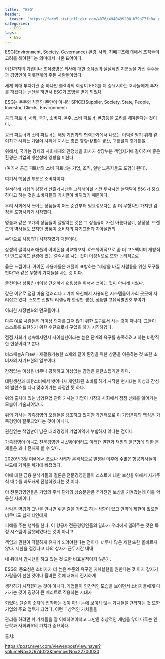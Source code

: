 ```yaml
---
title:  "ESG"
header:
  teaser: "https://farm5.staticflickr.com/4076/4940499208_b79b77fb0a_z.jpg"
categories: 
  - ESG
tags:
  - ESG
---
```

   
   ESG(Environment, Society, Governance) 환경, 사회, 지배구조에 대해서 조직들이 고려를 해야한다는 의미에서 나온 표어이다.
  
  이전까지의 기업이나 조직경영은 회사에 대한 소유권의 실질적인 지분권을 가진 주주들과 경영인이 이해관계의 주된 사람들이었다.
  
  세계 최대 투자기관 중 하나인 블랙락의 회장이 ESG를 더 중요시하는 회사들에게 투자를 하겠다는 선언을 하면서 ESG가 조명을 받게 되었다.
  
  ESG는 주주와 경영인 뿐만이 아니라 SPICE(Supplier, Society, State, People, Investor, Clients, Environment)
  
  공급 파트너, 사회, 국가, 소비자, 주주, 소비 파트너, 환경등을 고려를 해야한다는 것이다.
  
  공급 파트너와 소비 파트너는 해당 기업과의 협력관계에서 나오는 이익을 얻기 위해 같이하고 사회는 기업이 사회에 끼치는 좋은 영향:상품의 생산, 고용률의 증가등을
   
  위해서, 국가는 경제와 사회체제의 안정성을 회사가 상당부분 책임지기에 같이하며 좋은 환경은 기업의 생산성에 영향을 미친다.
  
  (여기서 공급 파트너와 소비 파트너는 기업, 조직, 일반 노동자들도 포함이 된다).
  
  여기서 핵심인 부분은 소비자이다.
  
   철저하게 기업의 성장과 산출가치만을 고려해야할 기관 투자자인 블랙락이 ESG가 중요하다고 하는 것은 소비자들의 가치관이 바뀌었기 때문이다.
   
  우리 사회에서 쓰이는 상품들이 어느 순간부터 필요성보다는 좀 더 무형적인 가치인 감정을 포함시키기 시작했다.
  
   명품과 같은 고가의 상품들이 잘팔리는 것은 그 상품들이 가진 아름다움이, 상징성, 브랜드의 역사들도 있지만 명품이 소비자의 자기표현과 자아실현의
   
  수단으로 사용되기 시작하였기 때문이다. 
  
   삼성의 갤럭시와 애플의 아이폰을 비교해보자. 하드웨어적으로 좀 더 고스펙이며 개방적인 안드로이드 환경에 있는 갤럭시를 사는 것이 이성적으로 또한 논리적으로
   
  옳은 느낌이다. 아이폰 사용자들은 애플이 표방하는 "세상을 바꿀 사람들을 위한 도구를 판다"와 같은 무형의 가치들을 사는 것 이다. 
  
   물건이나 상품은 더이상 단순하게 효용성을 위해서 쓰이는 것이 아니게 되었다.
   
  같은 이유로 점점 미술 갤러리나 고가치 옥션에서 사용되던 시스템들이 사회 곳곳에 자리잡고 있다. 스포츠 신발의 리셀링과 한정판 생산, 상품별 고유식별번호 부여가
  
  이러한 시장변화의 면모들이다.
  
   다른 예로 사람들은 더이상 의자를 그저 앉기 위한 도구로서 사는 것이 아니다. 그들이 스스로를 표현하기 위한 수단으로서 구입을 하기 시작하였다.
   
  점점 사회가 성숙해지면서 자아실현이라는 높은 단계의 욕구를 충족하려고 하는 바람직한 현상이라고 본다.
  
  비스페놀A Free나 재활용가능한 소재와 같이 환경을 위한 상품을 이용하는 것 또한 소비자의 자기표현의 일부이다.
  
   감정없는 이성은 너무나 공허하고 이성없는 감정은 혼란스럽기만 하다.
   
  대량생산과 대량소비에서 벗어나서 개인화된 소비를 하기 시작한 현시대는 이성과 감성의 밸런스를 다시 맞추어가는 과정인 듯 하다.
  
  
   위의 출처에 있는 남양유업 관련 기사는 기업이 시장과 사회에서 점점 신뢰를 잃어가는 모습이 기술되어있다.
   
  위의 기사는 가족경영의 오점들을 강조하고 있지만 개인적으로 이 기업문제의 핵심은 가족경영이 잘못되었다는 것이 아니다. 
  
  권한없는 책임만이 남은 대리경영이 기업이익에 부합하지 않다는 점이다.
  
  가족경영이 아니고 전문경영인 시스템이더라도 이러한 권한과 책임의 불균형에 의한 문제들은 꽤나 흔하게 볼 수 있다.
  
  2020년 3월 미국에서 코로나 사태가 본격적으로 발생된 이후에 수많은 항공회사들이 부도에 가까운 위기에 빠졌었다.
  
  이에 대한 금융 분석가들의 결론은 전문경영인들이 스스로에 대한 보상을 위해서 자가주식 매수를 과도하게 진행하였다는 것 이다.
  
  이 전문경영인들은 기업의 주식 단가의 상승분만큼 추가전인 보상을 가져갔는데 이를 악용한 사례이다.
  
  사람은 역경과 고난을 만나면 쉬운 길을 가려고 하는 경향이 있고 만약에 제한이 없으면 너무나도 쉽게 타인에게
  
  피해를 주는 행위를 한다. 이 항공사 전문경영인들의 일화가 우리에게 알려주는 것은 특정 시스템이 잘못되었다는 것이 아니고
  
  책임과 권한이 적절하게 유지가 되어야한다는 점이다. 너무나 많은 제한 또한 올바르지 않다. 제한을 걸겠다고 나의 상사가 근무시간 내내
  
  내 뒤에서 감시만을 하고 있는 것 또한 비효율적이지 않은가.
  
  
   ESG의 중요성은 소비자가 더 높은 수준의 욕구인 자아실현을 원한다는 것 이지 갑자기 사람들이 선한 것이나 올바른 것에 대해서 진지하게
  
  생각하기 시작했다는 것이 아니다. 기업들이 인간적인 모습을 보이면서 소비자들에게 다가가는 것이 굉장히 큰 메리트로 작용하는 시대가
  
  되었다. 단순히 숫자에 집착하는 것이 아닌 눈에 보이지 않는 가치들을 관리하는 것 또한 기업의 주요 업무가 되었다. 이런 추상적인 가치들을
  
  관리를 하려면 이 가치들을 잘 이해하여야하고 그만큼 추상적인 개념을 많이 다루는 인문학과 사회과학의 가치가 중요하다.

   
  
출처: 

https://post.naver.com/viewer/postView.naver?volumeNo=32974023&memberNo=22700030